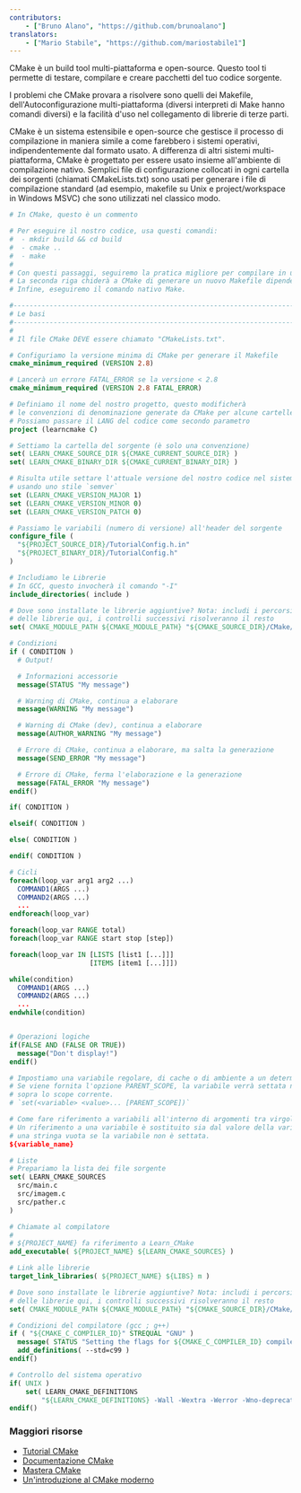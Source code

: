 ```yaml
---
contributors:
    - ["Bruno Alano", "https://github.com/brunoalano"]
translators:
    - ["Mario Stabile", "https://github.com/mariostabile1"]
---
```


CMake è un build tool multi-piattaforma e open-source. Questo tool ti permette di testare, compilare e creare pacchetti del tuo codice sorgente.

I problemi che CMake provara a risolvere sono quelli dei Makefile, 
dell'Autoconfigurazione multi-piattaforma (diversi interpreti di Make hanno comandi diversi) e la facilità d'uso nel collegamento di librerie di terze parti.

CMake è un sistema estensibile e open-source che gestisce il processo di compilazione in maniera simile a come farebbero i sistemi operativi, indipendentemente dal formato usato. A differenza di altri sistemi multi-piattaforma, CMake è progettato per essere usato insieme all'ambiente di compilazione nativo. Semplici file di configurazione collocati in ogni cartella dei sorgenti (chiamati CMakeLists.txt) sono usati per generare i file di compilazione standard (ad esempio, makefile su Unix e project/workspace in Windows MSVC) che sono utilizzati nel classico modo.

```cmake
# In CMake, questo è un commento

# Per eseguire il nostro codice, usa questi comandi:
#  - mkdir build && cd build
#  - cmake ..
#  - make
# 
# Con questi passaggi, seguiremo la pratica migliore per compilare in una sotto-cartella.
# La seconda riga chiderà a CMake di generare un nuovo Makefile dipendente dal sistema operativo.
# Infine, eseguiremo il comando nativo Make.

#------------------------------------------------------------------------------
# Le basi
#------------------------------------------------------------------------------
#
# Il file CMake DEVE essere chiamato "CMakeLists.txt".

# Configuriamo la versione minima di CMake per generare il Makefile
cmake_minimum_required (VERSION 2.8)

# Lancerà un errore FATAL_ERROR se la versione < 2.8
cmake_minimum_required (VERSION 2.8 FATAL_ERROR)

# Definiamo il nome del nostro progetto, questo modificherà 
# le convenzioni di denominazione generate da CMake per alcune cartelle. 
# Possiamo passare il LANG del codice come secondo parametro
project (learncmake C)

# Settiamo la cartella del sorgente (è solo una convenzione)
set( LEARN_CMAKE_SOURCE_DIR ${CMAKE_CURRENT_SOURCE_DIR} )
set( LEARN_CMAKE_BINARY_DIR ${CMAKE_CURRENT_BINARY_DIR} )

# Risulta utile settare l'attuale versione del nostro codice nel sistema di compilazione
# usando uno stile `semver`
set (LEARN_CMAKE_VERSION_MAJOR 1)
set (LEARN_CMAKE_VERSION_MINOR 0)
set (LEARN_CMAKE_VERSION_PATCH 0)

# Passiamo le variabili (numero di versione) all'header del sorgente
configure_file (
  "${PROJECT_SOURCE_DIR}/TutorialConfig.h.in"
  "${PROJECT_BINARY_DIR}/TutorialConfig.h"
)

# Includiamo le Librerie
# In GCC, questo invocherà il comando "-I" 
include_directories( include )

# Dove sono installate le librerie aggiuntive? Nota: includi i percorsi
# delle librerie qui, i controlli successivi risolveranno il resto
set( CMAKE_MODULE_PATH ${CMAKE_MODULE_PATH} "${CMAKE_SOURCE_DIR}/CMake/modules/" )

# Condizioni
if ( CONDITION )
  # Output!

  # Informazioni accessorie
  message(STATUS "My message")

  # Warning di CMake, continua a elaborare
  message(WARNING "My message")

  # Warning di CMake (dev), continua a elaborare
  message(AUTHOR_WARNING "My message")

  # Errore di CMake, continua a elaborare, ma salta la generazione
  message(SEND_ERROR "My message")

  # Errore di CMake, ferma l'elaborazione e la generazione
  message(FATAL_ERROR "My message")
endif()

if( CONDITION )

elseif( CONDITION )

else( CONDITION )

endif( CONDITION )

# Cicli
foreach(loop_var arg1 arg2 ...)
  COMMAND1(ARGS ...)
  COMMAND2(ARGS ...)
  ...
endforeach(loop_var)

foreach(loop_var RANGE total)
foreach(loop_var RANGE start stop [step])

foreach(loop_var IN [LISTS [list1 [...]]]
                    [ITEMS [item1 [...]]])

while(condition)
  COMMAND1(ARGS ...)
  COMMAND2(ARGS ...)
  ...
endwhile(condition)


# Operazioni logiche
if(FALSE AND (FALSE OR TRUE))
  message("Don't display!")
endif()

# Impostiamo una variabile regolare, di cache o di ambiente a un determinato valore.
# Se viene fornita l'opzione PARENT_SCOPE, la variabile verrà settata nello scope
# sopra lo scope corrente.
# `set(<variable> <value>... [PARENT_SCOPE])`

# Come fare riferimento a variabili all'interno di argomenti tra virgolette e non?
# Un riferimento a una variabile è sostituito sia dal valore della variabile, sia da 
# una stringa vuota se la variabile non è settata.
${variable_name}

# Liste
# Prepariamo la lista dei file sorgente
set( LEARN_CMAKE_SOURCES 
  src/main.c
  src/imagem.c
  src/pather.c
)

# Chiamate al compilatore
#
# ${PROJECT_NAME} fa riferimento a Learn_CMake 
add_executable( ${PROJECT_NAME} ${LEARN_CMAKE_SOURCES} )

# Link alle librerie
target_link_libraries( ${PROJECT_NAME} ${LIBS} m )

# Dove sono installate le librerie aggiuntive? Nota: includi i percorsi
# delle librerie qui, i controlli successivi risolveranno il resto
set( CMAKE_MODULE_PATH ${CMAKE_MODULE_PATH} "${CMAKE_SOURCE_DIR}/CMake/modules/" )

# Condizioni del compilatore (gcc ; g++)
if ( "${CMAKE_C_COMPILER_ID}" STREQUAL "GNU" )
  message( STATUS "Setting the flags for ${CMAKE_C_COMPILER_ID} compiler" )
  add_definitions( --std=c99 )
endif()

# Controllo del sistema operativo
if( UNIX )
    set( LEARN_CMAKE_DEFINITIONS
        "${LEARN_CMAKE_DEFINITIONS} -Wall -Wextra -Werror -Wno-deprecated-declarations -Wno-unused-parameter -Wno-comment" )
endif()
```

### Maggiori risorse

+ [Tutorial CMake](https://cmake.org/cmake-tutorial/)
+ [Documentazione CMake](https://cmake.org/documentation/)
+ [Mastera CMake](http://amzn.com/1930934319/)
+ [Un'introduzione al CMake moderno](https://cliutils.gitlab.io/modern-cmake/)
